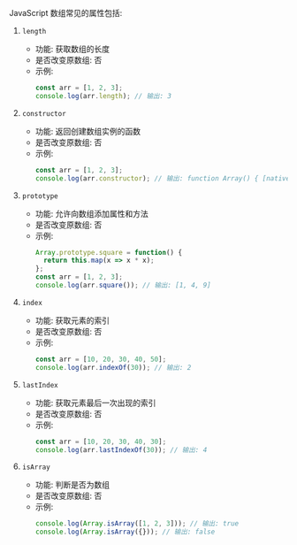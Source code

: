 JavaScript 数组常见的属性包括:

1. `length`
   - 功能: 获取数组的长度
   - 是否改变原数组: 否
   - 示例:
     ```javascript
     const arr = [1, 2, 3];
     console.log(arr.length); // 输出: 3
     ```

2. `constructor`
   - 功能: 返回创建数组实例的函数
   - 是否改变原数组: 否
   - 示例:
     ```javascript
     const arr = [1, 2, 3];
     console.log(arr.constructor); // 输出: function Array() { [native code] }
     ```

3. `prototype`
   - 功能: 允许向数组添加属性和方法
   - 是否改变原数组: 否
   - 示例:
     ```javascript
     Array.prototype.square = function() {
       return this.map(x => x * x);
     };
     const arr = [1, 2, 3];
     console.log(arr.square()); // 输出: [1, 4, 9]
     ```

4. `index` 
   - 功能: 获取元素的索引
   - 是否改变原数组: 否
   - 示例:
     ```javascript
     const arr = [10, 20, 30, 40, 50];
     console.log(arr.indexOf(30)); // 输出: 2
     ```

5. `lastIndex`
   - 功能: 获取元素最后一次出现的索引
   - 是否改变原数组: 否
   - 示例:
     ```javascript
     const arr = [10, 20, 30, 40, 30];
     console.log(arr.lastIndexOf(30)); // 输出: 4
     ```

6. `isArray`
   - 功能: 判断是否为数组
   - 是否改变原数组: 否
   - 示例:
     ```javascript
     console.log(Array.isArray([1, 2, 3])); // 输出: true
     console.log(Array.isArray({})); // 输出: false
     ```
